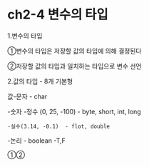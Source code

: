 # ****ch2-4 변수의 타입****

1.변수의 타입 

①변수의 타입은 저장할 값의 타입에 의해 결정된다

②저장할 값의 타입과 일치하는 타입으로 변수 선언

2.값의 타입 - 8개 기본형

값-문자 - char

-숫자 -정수 (0, 25, -100) - byte, short, int, long

    -실수(3.14, -0.1)  - flot, double

-논리 - boolean -T,F

①②